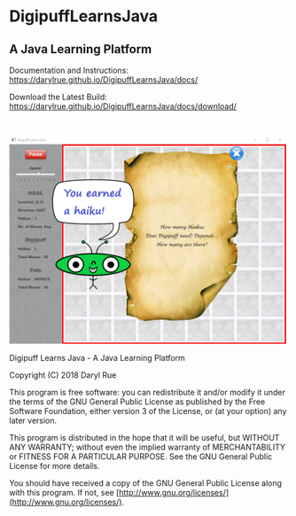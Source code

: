 # DigipuffLearnsJava
## A Java Learning Platform

Documentation and Instructions:
https://darylrue.github.io/DigipuffLearnsJava/docs/

Download the Latest Build:
https://darylrue.github.io/DigipuffLearnsJava/docs/download/

<p>&nbsp;</p>

<img src="docs/img/earned-haiku.png" width="500">

Digipuff Learns Java - A Java Learning Platform

Copyright (C) 2018  Daryl Rue

This program is free software: you can redistribute it and/or modify
it under the terms of the GNU General Public License as published by
the Free Software Foundation, either version 3 of the License, or
(at your option) any later version.

This program is distributed in the hope that it will be useful,
but WITHOUT ANY WARRANTY; without even the implied warranty of
MERCHANTABILITY or FITNESS FOR A PARTICULAR PURPOSE.  See the
GNU General Public License for more details.

You should have received a copy of the GNU General Public License
along with this program.  If not, see [http://www.gnu.org/licenses/](http://www.gnu.org/licenses/).
